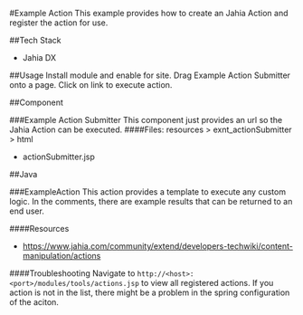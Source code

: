 #Example Action
This example provides how to create an Jahia Action and register the action for use.

##Tech Stack
- Jahia DX

##Usage
Install module and enable for site.  Drag Example Action Submitter onto a page.  Click on link to execute action.

##Component

###Example Action Submitter
This component just provides an url so the Jahia Action can be executed.
####Files: resources > exnt_actionSubmitter > html
- actionSubmitter.jsp

##Java

###ExampleAction
This action provides a template to execute any custom logic.  In the comments, there are example results that can be returned to an end user.

####Resources
- https://www.jahia.com/community/extend/developers-techwiki/content-manipulation/actions

####Troubleshooting
Navigate to `http://<host>:<port>/modules/tools/actions.jsp` to view all registered actions.  If you action is not in the list, there might be a problem in the spring configuration of the aciton.